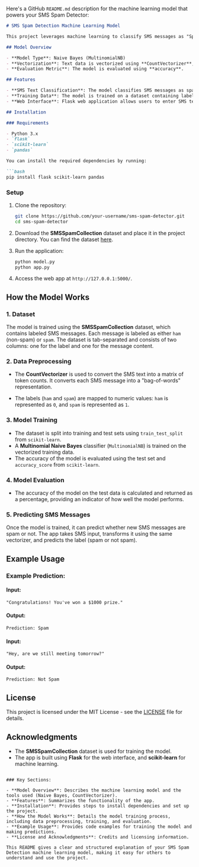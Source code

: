 Here's a GitHub `README.md` description for the machine learning model that powers your SMS Spam Detector:

```markdown
# SMS Spam Detection Machine Learning Model

This project leverages machine learning to classify SMS messages as "Spam" or "Not Spam" (ham) using a Naive Bayes classifier. The model is trained on the **SMSSpamCollection** dataset, which contains labeled examples of spam and non-spam SMS messages.

## Model Overview

- **Model Type**: Naive Bayes (MultinomialNB)
- **Vectorization**: Text data is vectorized using **CountVectorizer**, which converts the text into a bag-of-words representation.
- **Evaluation Metric**: The model is evaluated using **accuracy**.

## Features

- **SMS Text Classification**: The model classifies SMS messages as spam or not spam based on the content of the message.
- **Training Data**: The model is trained on a dataset containing labeled SMS messages.
- **Web Interface**: Flask web application allows users to enter SMS text and get real-time predictions.

## Installation

### Requirements

- Python 3.x
- `flask`
- `scikit-learn`
- `pandas`

You can install the required dependencies by running:

```bash
pip install flask scikit-learn pandas
```

### Setup

1. Clone the repository:

    ```bash
    git clone https://github.com/your-username/sms-spam-detector.git
    cd sms-spam-detector
    ```

2. Download the **SMSSpamCollection** dataset and place it in the project directory. You can find the dataset [here](https://archive.ics.uci.edu/ml/datasets/sms+spam+collection).

3. Run the application:

    ```bash
    python model.py
    python app.py
    ```

4. Access the web app at `http://127.0.0.1:5000/`.

## How the Model Works

### 1. Dataset

The model is trained using the **SMSSpamCollection** dataset, which contains labeled SMS messages. Each message is labeled as either `ham` (non-spam) or `spam`. The dataset is tab-separated and consists of two columns: one for the label and one for the message content.

### 2. Data Preprocessing

- The **CountVectorizer** is used to convert the SMS text into a matrix of token counts. It converts each SMS message into a "bag-of-words" representation.
  
- The labels (`ham` and `spam`) are mapped to numeric values: `ham` is represented as `0`, and `spam` is represented as `1`.

### 3. Model Training

- The dataset is split into training and test sets using `train_test_split` from `scikit-learn`.
- A **Multinomial Naive Bayes** classifier (`MultinomialNB`) is trained on the vectorized training data.
- The accuracy of the model is evaluated using the test set and `accuracy_score` from `scikit-learn`.

### 4. Model Evaluation

- The accuracy of the model on the test data is calculated and returned as a percentage, providing an indicator of how well the model performs.

### 5. Predicting SMS Messages

Once the model is trained, it can predict whether new SMS messages are spam or not. The app takes SMS input, transforms it using the same vectorizer, and predicts the label (spam or not spam).

## Example Usage

### Example Prediction:

#### Input:
```
"Congratulations! You've won a $1000 prize."
```

#### Output:
```
Prediction: Spam
```

#### Input:
```
"Hey, are we still meeting tomorrow?"
```

#### Output:
```
Prediction: Not Spam
```

## License

This project is licensed under the MIT License - see the [LICENSE](LICENSE) file for details.

## Acknowledgments

- The **SMSSpamCollection** dataset is used for training the model.
- The app is built using **Flask** for the web interface, and **scikit-learn** for machine learning.
```

### Key Sections:

- **Model Overview**: Describes the machine learning model and the tools used (Naive Bayes, CountVectorizer).
- **Features**: Summarizes the functionality of the app.
- **Installation**: Provides steps to install dependencies and set up the project.
- **How the Model Works**: Details the model training process, including data preprocessing, training, and evaluation.
- **Example Usage**: Provides code examples for training the model and making predictions.
- **License and Acknowledgments**: Credits and licensing information.

This README gives a clear and structured explanation of your SMS Spam Detection machine learning model, making it easy for others to understand and use the project.
